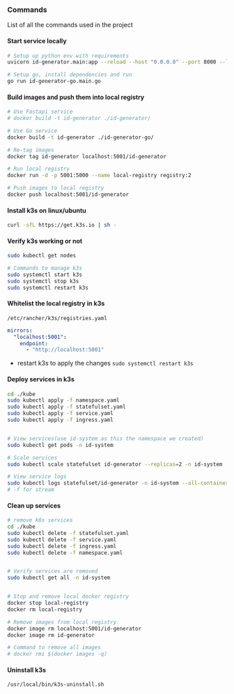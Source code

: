 
### Commands

List of all the commands used in the project

#### Start service locally
```bash
# Setup up python env with requirements
uvicorn id-generator.main:app --reload --host "0.0.0.0" --port 8000 --log-level debug

# Setup go, install dependencies and run
go run id-generator-go.main.go
```


####  Build images and push them into local registry
```bash
# Use Fastapi service
# docker build -t id-generator ./id-generator/

# Use Go service
docker build -t id-generator ./id-generator-go/

# Re-tag images
docker tag id-generator localhost:5001/id-generator

# Run local registry
docker run -d -p 5001:5000 --name local-registry registry:2

# Push images to local registry
docker push localhost:5001/id-generator
```


#### Install k3s on linux/ubuntu
```bash
curl -sfL https://get.k3s.io | sh -
```


#### Verify k3s working or not
```bash
sudo kubectl get nodes

# Commands to manage k3s
sudo systemctl start k3s
sudo systemctl stop k3s
sudo systemctl restart k3s
```


#### Whitelist the local registry in k3s
`/etc/rancher/k3s/registries.yaml`
```yaml
mirrors:
  "localhost:5001":
    endpoint:
      - "http://localhost:5001"

````
- restart k3s to apply the changes
  `sudo systemctl restart k3s`


  
#### Deploy services in k3s
```bash
cd ./kube
sudo kubectl apply -f namespace.yaml
sudo kubectl apply -f statefulset.yaml
sudo kubectl apply -f service.yaml
sudo kubectl apply -f ingress.yaml


# View services(use id-system as this the namespace we created)
sudo kubectl get pods -n id-system

# Scale services
sudo kubectl scale statefulset id-generator --replicas=2 -n id-system

# View service logs
sudo kubectl logs statefulset/id-generator -n id-system --all-containers
# -f for stream
````


#### Clean up services
```bash
# remove k8s services
cd ./kube
sudo kubectl delete -f statefulset.yaml
sudo kubectl delete -f service.yaml
sudo kubectl delete -f ingress.yaml
sudo kubectl delete -f namespace.yaml


# Verify services are removed
sudo kubectl get all -n id-system


# Stop and remove local docker registry
docker stop local-registry
docker rm local-registry

# Remove images from local registry
docker image rm localhost:5001/id-generator
docker image rm id-generator

# Command to remove all images
# docker rmi $(docker images -q)

```


#### Uninstall k3s
```bash
/usr/local/bin/k3s-uninstall.sh
```
